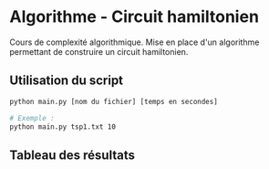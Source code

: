 # Algorithme - Circuit hamiltonien

Cours de complexité algorithmique.
Mise en place d'un algorithme permettant de construire un circuit hamiltonien.

## Utilisation du script
```bash
python main.py [nom du fichier] [temps en secondes]

# Exemple : 
python main.py tsp1.txt 10
```

## Tableau des résultats